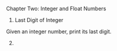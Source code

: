 Chapter Two: Integer and Float Numbers

1. Last Digit of Integer

Given an integer number, print its last digit.

2. 
